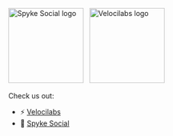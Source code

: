 <img src="https://spyke.social/spyke.png" alt="Spyke Social logo" width="150"/> &nbsp; <img src="https://velocilabs.com/velocilogo.svg" alt="Velocilabs logo" width="150"/>

Check us out:
- ⚡ [Velocilabs](https://velocilabs.com)
- 🗿 [Spyke Social](https://spyke.social)
